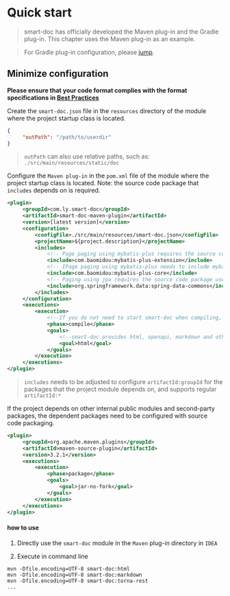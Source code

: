 # Quick start

> smart-doc has officially developed the Maven plug-in and the Gradle plug-in. This chapter uses the Maven plug-in as an example.

> For Gradle plug-in configuration, please [jump](zh-cn/plugins/gradle.md).


## Minimize configuration
**Please ensure that your code format complies with the format specifications in [Best Practices](zh-cn/start/bestPractice.md)**

Create the `smart-doc.json` file in the `resources` directory of the module where the project startup class is located.
```json
{
     "outPath": "/path/to/userdir"
}

```
> `outPath` can also use relative paths, such as: `./src/main/resources/static/doc`


Configure the `Maven plug-in` in the `pom.xml` file of the module where the project startup class is located. Note: the source code package that `includes` depends on is required.
```xml
<plugin>
     <groupId>com.ly.smart-doc</groupId>
     <artifactId>smart-doc-maven-plugin</artifactId>
     <version>[latest version]</version>
     <configuration>
         <configFile>./src/main/resources/smart-doc.json</configFile>
         <projectName>${project.description}</projectName>
         <includes>
             <!-- Page paging using mybatis-plus requires the source code package used by include -->
             <include>com.baomidou:mybatis-plus-extension</include>
             <!-- IPage paging using mybatis-plus needs to include mybatis-plus-core-->
             <include>com.baomidou:mybatis-plus-core</include>
             <!-- Paging using jpa requires the source code package used by include -->
             <include>org.springframework.data:spring-data-commons</include>
         </includes>
     </configuration>
     <executions>
         <execution>
             <!--If you do not need to start smart-doc when compiling, comment out phase-->
             <phase>compile</phase>
             <goals>
                 <!--smart-doc provides html, openapi, markdown and other goals, which can be configured as needed-->
                 <goal>html</goal>
             </goals>
         </execution>
     </executions>
</plugin>

```
> `includes` needs to be adjusted to configure `artifactId:groupId` for the packages that the project module depends on, and supports regular `artifactId:*`


If the project depends on other internal public modules and second-party packages, the dependent packages need to be configured with source code packaging.
```xml
<plugin>
     <groupId>org.apache.maven.plugins</groupId>
     <artifactId>maven-source-plugin</artifactId>
     <version>3.2.1</version>
     <executions>
         <execution>
             <phase>package</phase>
             <goals>
                 <goal>jar-no-fork</goal>
             </goals>
         </execution>
     </executions>
</plugin>
```

#### how to use
1. Directly use the `smart-doc` module in the `Maven` plug-in directory in `IDEA`

2. Execute in command line
```shell
mvn -Dfile.encoding=UTF-8 smart-doc:html
mvn -Dfile.encoding=UTF-8 smart-doc:markdown
mvn -Dfile.encoding=UTF-8 smart-doc:torna-rest
...
```